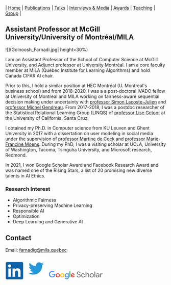 | [Home](index.md) | [Publications](publications.md) | [Talks](talks.md) | [Interviews & Media](news.md) | [Awards](awards.md) | [Teaching](teaching.md) | [Group](student.md) | 

## Assistant Professor at McGill University/University of Montréal/MILA

![](Golnoosh_Farnadi.jpg| height=30%)

I am an Assistant Professor of the School of Computer Science at McGill University, and Adjunct professor at University Montréal. I am a core faculty member at MILA (Quebec Institute for Learning Algorithms) and hold Canada CIFAR AI chair.

Prior to this, I hold a similar position at HEC Montréal (U. Montreal's business school) and from 2018-2020, I was a a post-doctoral IVADO fellow at University of Montreal and MILA working on fairness-aware sequential decision making under uncertainty with [professor Simon Lacoste-Julien](http://www.iro.umontreal.ca/~slacoste/) and [professor Michel Gendreau](https://www.polymtl.ca/expertises/en/gendreau-michel). From 2017-2018, I was a postdoc researcher of the Statistical Relational Learning Group (LINQS) of [professor Lise Getoor](https://getoor.soe.ucsc.edu/home) at the University of California, Santa Cruz. 

I obtained my Ph.D. in Computer science from KU Leuven and Ghent University in 2017 with a dissertation on user modeling in social media under the supervision of [professor Martine de Cock](http://faculty.washington.edu/mdecock/) and [professor Marie-Francine Moens](https://people.cs.kuleuven.be/~sien.moens/). During my PhD, I was a visiting scholar at UCLA, University of Washington, Tacoma, Tsinguha University, and Microsoft research, Redmond. 

In 2021, I won Google Scholar Award and Facebook Research Award and was named one of the Rising Stars, a list of 20 promising new diverse talents in AI Ethics.

### Research Interest

- Algorithmic Fairness
- Privacy-preserving Machine Learning
- Responsible AI 
- Optimization
- Deep Learning and Generative AI

## Contact

Email: [farnadig@mila.quebec](farnadig@mila.quebec)

[![alt text](linkedin.png)](https://www.linkedin.com/in/gfarnadi/ "LinkedIn")
[![alt text](twitter.png)](https://twitter.com/gfarnadi "Twitter")
[![alt text](scholar.png)](https://scholar.google.com/citations?user=4Vjp6hwAAAAJ&hl=en "Google Scholar")
